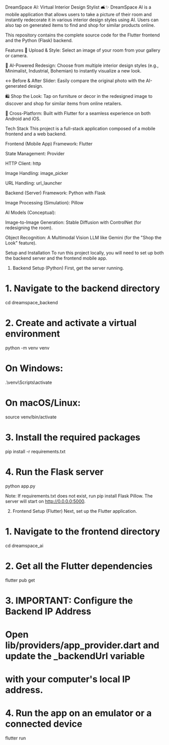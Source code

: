 DreamSpace AI: Virtual Interior Design Stylist 🛋️✨
DreamSpace AI is a mobile application that allows users to take a picture of their room and instantly redecorate it in various interior design styles using AI. Users can also tap on generated items to find and shop for similar products online.

This repository contains the complete source code for the Flutter frontend and the Python (Flask) backend.

Features
📸 Upload & Style: Select an image of your room from your gallery or camera.

🎨 AI-Powered Redesign: Choose from multiple interior design styles (e.g., Minimalist, Industrial, Bohemian) to instantly visualize a new look.

↔️ Before & After Slider: Easily compare the original photo with the AI-generated design.

🛍️ Shop the Look: Tap on furniture or decor in the redesigned image to discover and shop for similar items from online retailers.

📱 Cross-Platform: Built with Flutter for a seamless experience on both Android and iOS.

Tech Stack
This project is a full-stack application composed of a mobile frontend and a web backend.

Frontend (Mobile App)
Framework: Flutter

State Management: Provider

HTTP Client: http

Image Handling: image_picker

URL Handling: url_launcher

Backend (Server)
Framework: Python with Flask

Image Processing (Simulation): Pillow

AI Models (Conceptual):

Image-to-Image Generation: Stable Diffusion with ControlNet (for redesigning the room).

Object Recognition: A Multimodal Vision LLM like Gemini (for the "Shop the Look" feature).

Setup and Installation
To run this project locally, you will need to set up both the backend server and the frontend mobile app.

1. Backend Setup (Python)
First, get the server running.

# 1. Navigate to the backend directory
cd dreamspace_backend

# 2. Create and activate a virtual environment
python -m venv venv
# On Windows:
.\venv\Scripts\activate
# On macOS/Linux:
source venv/bin/activate

# 3. Install the required packages
pip install -r requirements.txt

# 4. Run the Flask server
python app.py

Note: If requirements.txt does not exist, run pip install Flask Pillow. The server will start on http://0.0.0.0:5000.

2. Frontend Setup (Flutter)
Next, set up the Flutter application.

# 1. Navigate to the frontend directory
cd dreamspace_ai

# 2. Get all the Flutter dependencies
flutter pub get

# 3. IMPORTANT: Configure the Backend IP Address
#    Open lib/providers/app_provider.dart and update the _backendUrl variable
#    with your computer's local IP address.

# 4. Run the app on an emulator or a connected device
flutter run
